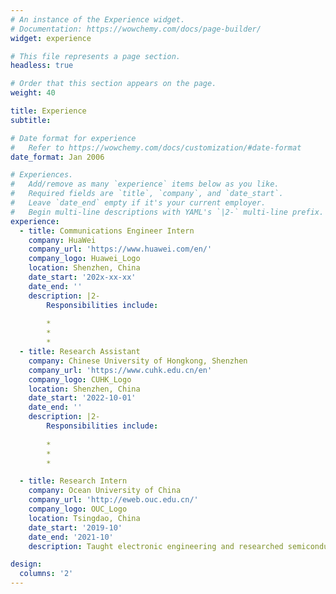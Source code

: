 ```yaml
---
# An instance of the Experience widget.
# Documentation: https://wowchemy.com/docs/page-builder/
widget: experience

# This file represents a page section.
headless: true

# Order that this section appears on the page.
weight: 40

title: Experience
subtitle:

# Date format for experience
#   Refer to https://wowchemy.com/docs/customization/#date-format
date_format: Jan 2006

# Experiences.
#   Add/remove as many `experience` items below as you like.
#   Required fields are `title`, `company`, and `date_start`.
#   Leave `date_end` empty if it's your current employer.
#   Begin multi-line descriptions with YAML's `|2-` multi-line prefix.
experience:
  - title: Communications Engineer Intern
    company: HuaWei
    company_url: 'https://www.huawei.com/en/'
    company_logo: Huawei_Logo
    location: Shenzhen, China
    date_start: '202x-xx-xx'
    date_end: ''
    description: |2-
        Responsibilities include:
        
        * 
        * 
        * 
  - title: Research Assistant
    company: Chinese University of Hongkong, Shenzhen
    company_url: 'https://www.cuhk.edu.cn/en'
    company_logo: CUHK_Logo
    location: Shenzhen, China
    date_start: '2022-10-01'
    date_end: ''
    description: |2-
        Responsibilities include:
        
        * 
        * 
        * 

  - title: Research Intern
    company: Ocean University of China
    company_url: 'http://eweb.ouc.edu.cn/'
    company_logo: OUC_Logo
    location: Tsingdao, China
    date_start: '2019-10'
    date_end: '2021-10'
    description: Taught electronic engineering and researched semiconductor physics.

design:
  columns: '2'
---
```

